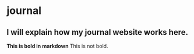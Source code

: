 # journal

## I will explain how my journal website works here.

**This is bold in markdown** This is not bold.
